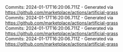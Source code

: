 Commits: 2024-01-17T16:20:06.711Z - Generated via https://github.com/marketplace/actions/artificial-grass
<br>
Commits: 2024-01-17T16:20:06.711Z - Generated via https://github.com/marketplace/actions/artificial-grass
<br>
Commits: 2024-01-17T16:20:06.711Z - Generated via https://github.com/marketplace/actions/artificial-grass
<br>
Commits: 2024-01-17T16:20:06.711Z - Generated via https://github.com/marketplace/actions/artificial-grass
<br>
